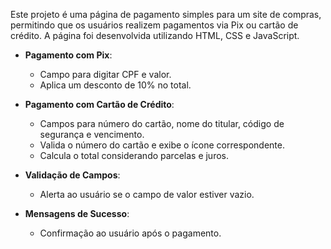 Este projeto é uma página de pagamento simples para um site de compras, permitindo que os usuários realizem pagamentos via Pix ou cartão de crédito. A página foi desenvolvida utilizando HTML, CSS e JavaScript.

- **Pagamento com Pix**: 
  - Campo para digitar CPF e valor.
  - Aplica um desconto de 10% no total.
  
- **Pagamento com Cartão de Crédito**:
  - Campos para número do cartão, nome do titular, código de segurança e vencimento.
  - Valida o número do cartão e exibe o ícone correspondente.
  - Calcula o total considerando parcelas e juros.
  
- **Validação de Campos**:
  - Alerta ao usuário se o campo de valor estiver vazio.
  
- **Mensagens de Sucesso**: 
  - Confirmação ao usuário após o pagamento.
